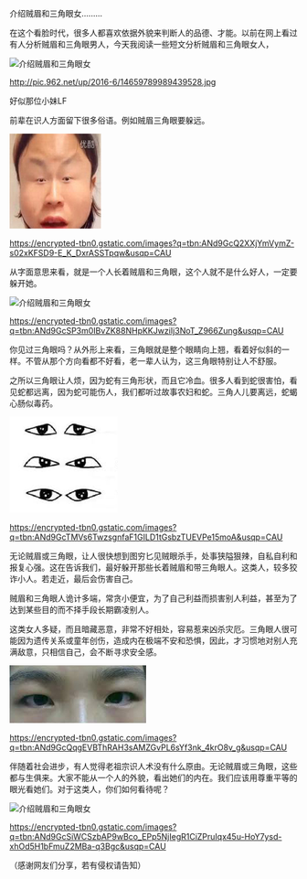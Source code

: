 介绍贼眉和三角眼女.........

在这个看脸时代，很多人都喜欢依据外貌来判断人的品德、才能。以前在网上看过有人分析贼眉和三角眼男人，今天我阅读一些短文分析贼眉和三角眼女人，

![介绍贼眉和三角眼女](https://github.com/ywangnccu/ywang/blob/main/images/Eyes/SmallEye.jpg)

http://pic.962.net/up/2016-6/14659789989439528.jpg

好似那位小妹LF

前辈在识人方面留下很多俗语。例如贼眉三角眼要躲远。


![介绍贼眉和三角眼女](https://github.com/ywangnccu/ywang/blob/main/images/Eyes/SmallEye1.jpg)

https://encrypted-tbn0.gstatic.com/images?q=tbn:ANd9GcQ2XXjYmVymZ-s02xKFSD9-E_K_DxrASSTpqw&usqp=CAU

从字面意思来看，就是一个人长着贼眉和三角眼，这个人就不是什么好人，一定要躲开她。


![介绍贼眉和三角眼女](https://github.com/ywangnccu/ywang/blob/main/images/Eyes/SmallEye3.jpg)

https://encrypted-tbn0.gstatic.com/images?q=tbn:ANd9GcSP3m0IBvZK88NHpKKJwziIj3NoT_Z966Zung&usqp=CAU

你见过三角眼吗？从外形上来看，三角眼就是整个眼睛向上翘，看着好似斜的一样。不管从那个方向看都不好看，老一辈人认为，这三角眼特别让人不舒服。

之所以三角眼让人烦，因为蛇有三角形状，而且它冷血。很多人看到蛇很害怕，看见蛇都远离，因为蛇可能伤人，我们都听过故事农妇和蛇。三角人儿要离远，蛇蝎心肠似毒药。


![介绍贼眉和三角眼女](https://github.com/ywangnccu/ywang/blob/main/images/Eyes/TriangleEyes.jpg)

https://encrypted-tbn0.gstatic.com/images?q=tbn:ANd9GcTMVs6TwzsgnfaF1GILD1tGsbzTUEVPe15moA&usqp=CAU

无论贼眉或三角眼，让人很快想到图穷匕见贼眼杀手，处事狭隘狠辣，自私自利和报复心强。这在告诉我们，最好躲开那些长着贼眉和带三角眼人。这类人，较多狡诈小人。若走近，最后会伤害自己。

贼眉和三角眼人诡计多端，常贪小便宜，为了自己利益而损害别人利益，甚至为了达到某些目的而不择手段长期霸凌别人。

这类女人多疑，而且暗藏恶意，非常不好相处，容易惹来凶杀灾厄。三角眼人很可能因为遗传关系或童年创伤，造成内在极端不安和恐惧，因此，才习惯地对别人充满敌意，只相信自己，会不断寻求安全感。


![介绍贼眉和三角眼女](https://github.com/ywangnccu/ywang/blob/main/images/Eyes/SingleEyelid.jpg)

https://encrypted-tbn0.gstatic.com/images?q=tbn:ANd9GcQqgEVBThRAH3sAMZGvPL6sYf3nk_4krO8v_g&usqp=CAU

伴随着社会进步，有人觉得老祖宗识人术没有什么原由。无论贼眉或三角眼，这些都与生俱来。大家不能从一个人的外貌，看出她们的内在。我们应该用尊重平等的眼光看她们。对于这类人，你们如何看待呢？


![介绍贼眉和三角眼女](https://github.com/ywangnccu/ywang/blob/main/images/Eyes/SmallEye5.jpg)

https://encrypted-tbn0.gstatic.com/images?q=tbn:ANd9GcSiWCSzbAP9wBco_EPp5NjIegR1CiZPruIqx45u-HoY7ysd-xhOd5H1bFmuZ2MBa-q3Bgc&usqp=CAU


（感谢网友们分享，若有侵权请告知）
